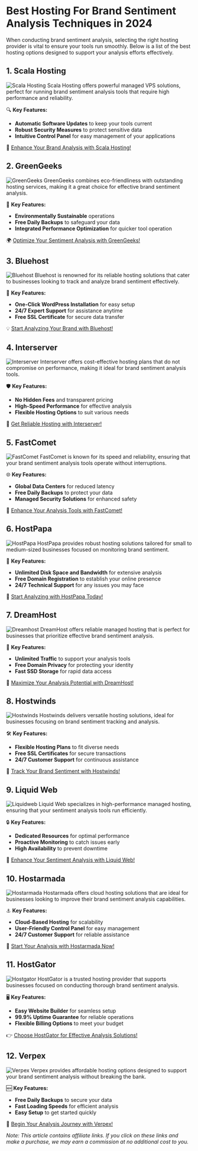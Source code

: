 # Best Hosting For Brand Sentiment Analysis Techniques in 2024

When conducting brand sentiment analysis, selecting the right hosting provider is vital to ensure your tools run smoothly. Below is a list of the best hosting options designed to support your analysis efforts effectively.

## 1. **Scala Hosting**

![Scala Hosting](https://i.imgur.com/uJ5JIK3.png "Scala Web Hosting")
Scala Hosting offers powerful managed VPS solutions, perfect for running brand sentiment analysis tools that require high performance and reliability.

🔍 **Key Features:**
- **Automatic Software Updates** to keep your tools current
- **Robust Security Measures** to protect sensitive data
- **Intuitive Control Panel** for easy management of your applications

🚀 [Enhance Your Brand Analysis with Scala Hosting!](https://snipitx.com/scala-jy)

## 2. **GreenGeeks**

![GreenGeeks](https://i.imgur.com/eEwuntu.jpg "GreenGeeks Hosting")
GreenGeeks combines eco-friendliness with outstanding hosting services, making it a great choice for effective brand sentiment analysis.

🌿 **Key Features:**
- **Environmentally Sustainable** operations
- **Free Daily Backups** to safeguard your data
- **Integrated Performance Optimization** for quicker tool operation

🌍 [Optimize Your Sentiment Analysis with GreenGeeks!](https://snipitx.com/greengeeks-jy)

## 3. **Bluehost**

![Bluehost](https://i.imgur.com/PasFF9E.jpeg "Bluehost Hosting")
Bluehost is renowned for its reliable hosting solutions that cater to businesses looking to track and analyze brand sentiment effectively.

🔑 **Key Features:**
- **One-Click WordPress Installation** for easy setup
- **24/7 Expert Support** for assistance anytime
- **Free SSL Certificate** for secure data transfer

💡 [Start Analyzing Your Brand with Bluehost!](https://snipitx.com/bluehost-jy)

## 4. **Interserver**

![Interserver](https://i.imgur.com/OM5dOEW.jpeg "Interserver Hosting")
Interserver offers cost-effective hosting plans that do not compromise on performance, making it ideal for brand sentiment analysis tools.

🛡️ **Key Features:**
- **No Hidden Fees** and transparent pricing
- **High-Speed Performance** for effective analysis
- **Flexible Hosting Options** to suit various needs

💸 [Get Reliable Hosting with Interserver!](https://snipitx.com/interserver-jy)

## 5. **FastComet**

![FastComet](https://i.imgur.com/7qgXuWp.png "FastComet Hosting")
FastComet is known for its speed and reliability, ensuring that your brand sentiment analysis tools operate without interruptions.

🌐 **Key Features:**
- **Global Data Centers** for reduced latency
- **Free Daily Backups** to protect your data
- **Managed Security Solutions** for enhanced safety

🚀 [Enhance Your Analysis Tools with FastComet!](https://snipitx.com/fastcomet-jy)

## 6. **HostPapa**

![HostPapa](https://i.imgur.com/ouDTkvl.jpeg "HostPapa Hosting")
HostPapa provides robust hosting solutions tailored for small to medium-sized businesses focused on monitoring brand sentiment.

🔧 **Key Features:**
- **Unlimited Disk Space and Bandwidth** for extensive analysis
- **Free Domain Registration** to establish your online presence
- **24/7 Technical Support** for any issues you may face

🌈 [Start Analyzing with HostPapa Today!](https://snipitx.com/hostpapa-jy)

## 7. **DreamHost**

![Dreamhost](https://i.imgur.com/rXIg8ip.jpeg "Dreamhost Hosting")
DreamHost offers reliable managed hosting that is perfect for businesses that prioritize effective brand sentiment analysis.

💼 **Key Features:**
- **Unlimited Traffic** to support your analysis tools
- **Free Domain Privacy** for protecting your identity
- **Fast SSD Storage** for rapid data access

🚀 [Maximize Your Analysis Potential with DreamHost!](https://snipitx.com/dreamhost-jy)

## 8. **Hostwinds**

![Hostwinds](https://i.imgur.com/53aSNXx.jpeg "Hostwinds Hosting")
Hostwinds delivers versatile hosting solutions, ideal for businesses focusing on brand sentiment tracking and analysis.

🛠️ **Key Features:**
- **Flexible Hosting Plans** to fit diverse needs
- **Free SSL Certificates** for secure transactions
- **24/7 Customer Support** for continuous assistance

🌟 [Track Your Brand Sentiment with Hostwinds!](https://snipitx.com/hostwinds-jy)

## 9. **Liquid Web**

![Liquidweb](https://i.imgur.com/4IvT9SC.jpeg "Liquidweb Hosting")
Liquid Web specializes in high-performance managed hosting, ensuring that your sentiment analysis tools run efficiently.

🔒 **Key Features:**
- **Dedicated Resources** for optimal performance
- **Proactive Monitoring** to catch issues early
- **High Availability** to prevent downtime

🚀 [Enhance Your Sentiment Analysis with Liquid Web!](https://snipitx.com/liquidweb-jy)

## 10. **Hostarmada**

![Hostarmada](https://i.imgur.com/KFbdf3o.jpeg "Hostarmada Hosting")
Hostarmada offers cloud hosting solutions that are ideal for businesses looking to improve their brand sentiment analysis capabilities.

⚓ **Key Features:**
- **Cloud-Based Hosting** for scalability
- **User-Friendly Control Panel** for easy management
- **24/7 Customer Support** for reliable assistance

🌈 [Start Your Analysis with Hostarmada Now!](https://snipitx.com/hostarmada-jy)

## 11. **HostGator**

![Hostgator](https://i.imgur.com/BcVkH57.jpeg "Hostgator Hosting")
HostGator is a trusted hosting provider that supports businesses focused on conducting thorough brand sentiment analysis.

🖥️ **Key Features:**
- **Easy Website Builder** for seamless setup
- **99.9% Uptime Guarantee** for reliable operations
- **Flexible Billing Options** to meet your budget

👉 [Choose HostGator for Effective Analysis Solutions!](https://snipitx.com/hostgator-jy)

## 12. **Verpex**

![Verpex](https://i.imgur.com/6x5LhiS.jpeg "Verpex Hosting")
Verpex provides affordable hosting options designed to support your brand sentiment analysis without breaking the bank.

🆕 **Key Features:**
- **Free Daily Backups** to secure your data
- **Fast Loading Speeds** for efficient analysis
- **Easy Setup** to get started quickly

🌟 [Begin Your Analysis Journey with Verpex!](https://snipitx.com/verpex-jy)

*Note: This article contains affiliate links. If you click on these links and make a purchase, we may earn a commission at no additional cost to you.*
